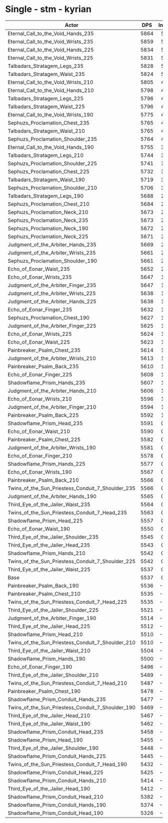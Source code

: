 # Single - stm - kyrian
| Actor | DPS | Increase |
|---|:---:|:---:|
|Eternal_Call_to_the_Void_Hands_235|5864|5.92%|
|Eternal_Call_to_the_Void_Wrists_235|5859|5.82%|
|Eternal_Call_to_the_Void_Hands_225|5834|5.38%|
|Eternal_Call_to_the_Void_Wrists_225|5831|5.33%|
|Talbadars_Stratagem_Legs_235|5828|5.27%|
|Talbadars_Stratagem_Waist_235|5824|5.19%|
|Eternal_Call_to_the_Void_Wrists_210|5805|4.86%|
|Eternal_Call_to_the_Void_Hands_210|5798|4.72%|
|Talbadars_Stratagem_Legs_225|5796|4.69%|
|Talbadars_Stratagem_Waist_225|5796|4.68%|
|Eternal_Call_to_the_Void_Wrists_190|5775|4.32%|
|Sephuzs_Proclamation_Chest_235|5765|4.13%|
|Talbadars_Stratagem_Waist_210|5765|4.12%|
|Sephuzs_Proclamation_Shoulder_235|5764|4.11%|
|Eternal_Call_to_the_Void_Hands_190|5755|3.95%|
|Talbadars_Stratagem_Legs_210|5744|3.76%|
|Sephuzs_Proclamation_Shoulder_225|5741|3.69%|
|Sephuzs_Proclamation_Chest_225|5732|3.54%|
|Talbadars_Stratagem_Waist_190|5719|3.30%|
|Sephuzs_Proclamation_Shoulder_210|5706|3.06%|
|Talbadars_Stratagem_Legs_190|5688|2.74%|
|Sephuzs_Proclamation_Chest_210|5684|2.67%|
|Sephuzs_Proclamation_Neck_210|5673|2.47%|
|Sephuzs_Proclamation_Neck_235|5673|2.46%|
|Sephuzs_Proclamation_Neck_190|5672|2.45%|
|Sephuzs_Proclamation_Neck_225|5671|2.44%|
|Judgment_of_the_Arbiter_Hands_235|5669|2.40%|
|Judgment_of_the_Arbiter_Wrists_235|5661|2.26%|
|Sephuzs_Proclamation_Shoulder_190|5661|2.25%|
|Echo_of_Eonar_Waist_235|5652|2.08%|
|Echo_of_Eonar_Wrists_235|5647|1.99%|
|Judgment_of_the_Arbiter_Finger_235|5647|1.99%|
|Judgment_of_the_Arbiter_Wrists_225|5638|1.84%|
|Judgment_of_the_Arbiter_Hands_225|5638|1.83%|
|Echo_of_Eonar_Finger_235|5632|1.72%|
|Sephuzs_Proclamation_Chest_190|5627|1.64%|
|Judgment_of_the_Arbiter_Finger_225|5625|1.59%|
|Echo_of_Eonar_Wrists_225|5624|1.59%|
|Echo_of_Eonar_Waist_225|5623|1.56%|
|Painbreaker_Psalm_Chest_235|5614|1.39%|
|Judgment_of_the_Arbiter_Wrists_210|5613|1.38%|
|Painbreaker_Psalm_Back_235|5610|1.33%|
|Echo_of_Eonar_Finger_225|5608|1.30%|
|Shadowflame_Prism_Hands_235|5607|1.27%|
|Judgment_of_the_Arbiter_Hands_210|5606|1.25%|
|Echo_of_Eonar_Wrists_210|5596|1.07%|
|Judgment_of_the_Arbiter_Finger_210|5594|1.05%|
|Painbreaker_Psalm_Back_225|5592|1.00%|
|Shadowflame_Prism_Head_235|5591|0.99%|
|Echo_of_Eonar_Waist_210|5590|0.97%|
|Painbreaker_Psalm_Chest_225|5582|0.83%|
|Judgment_of_the_Arbiter_Wrists_190|5581|0.81%|
|Echo_of_Eonar_Finger_210|5578|0.75%|
|Shadowflame_Prism_Hands_225|5577|0.73%|
|Echo_of_Eonar_Wrists_190|5567|0.56%|
|Painbreaker_Psalm_Back_210|5566|0.54%|
|Twins_of_the_Sun_Priestess_Conduit_7_Shoulder_235|5566|0.53%|
|Judgment_of_the_Arbiter_Hands_190|5565|0.51%|
|Third_Eye_of_the_Jailer_Waist_235|5564|0.49%|
|Twins_of_the_Sun_Priestess_Conduit_7_Head_235|5563|0.49%|
|Shadowflame_Prism_Head_225|5557|0.36%|
|Echo_of_Eonar_Waist_190|5550|0.25%|
|Third_Eye_of_the_Jailer_Shoulder_235|5545|0.16%|
|Third_Eye_of_the_Jailer_Head_235|5543|0.12%|
|Shadowflame_Prism_Hands_210|5542|0.11%|
|Twins_of_the_Sun_Priestess_Conduit_7_Shoulder_225|5542|0.11%|
|Third_Eye_of_the_Jailer_Waist_225|5537|0.00%|
|Base|5537|0.00%|
|Painbreaker_Psalm_Back_190|5536|-0.02%|
|Painbreaker_Psalm_Chest_210|5535|-0.02%|
|Twins_of_the_Sun_Priestess_Conduit_7_Head_225|5535|-0.03%|
|Third_Eye_of_the_Jailer_Shoulder_225|5521|-0.28%|
|Judgment_of_the_Arbiter_Finger_190|5514|-0.40%|
|Third_Eye_of_the_Jailer_Head_225|5512|-0.44%|
|Shadowflame_Prism_Head_210|5510|-0.48%|
|Twins_of_the_Sun_Priestess_Conduit_7_Shoulder_210|5510|-0.48%|
|Third_Eye_of_the_Jailer_Waist_210|5504|-0.59%|
|Shadowflame_Prism_Hands_190|5500|-0.66%|
|Echo_of_Eonar_Finger_190|5496|-0.72%|
|Third_Eye_of_the_Jailer_Shoulder_210|5489|-0.86%|
|Twins_of_the_Sun_Priestess_Conduit_7_Head_210|5487|-0.89%|
|Painbreaker_Psalm_Chest_190|5478|-1.05%|
|Shadowflame_Prism_Conduit_Hands_235|5477|-1.07%|
|Twins_of_the_Sun_Priestess_Conduit_7_Shoulder_190|5469|-1.22%|
|Third_Eye_of_the_Jailer_Head_210|5467|-1.26%|
|Third_Eye_of_the_Jailer_Waist_190|5462|-1.34%|
|Shadowflame_Prism_Conduit_Head_235|5458|-1.42%|
|Shadowflame_Prism_Head_190|5455|-1.48%|
|Third_Eye_of_the_Jailer_Shoulder_190|5448|-1.61%|
|Shadowflame_Prism_Conduit_Hands_225|5445|-1.65%|
|Twins_of_the_Sun_Priestess_Conduit_7_Head_190|5432|-1.89%|
|Shadowflame_Prism_Conduit_Head_225|5425|-2.02%|
|Shadowflame_Prism_Conduit_Hands_210|5414|-2.21%|
|Third_Eye_of_the_Jailer_Head_190|5412|-2.25%|
|Shadowflame_Prism_Conduit_Head_210|5382|-2.79%|
|Shadowflame_Prism_Conduit_Hands_190|5374|-2.93%|
|Shadowflame_Prism_Conduit_Head_190|5326|-3.81%|
